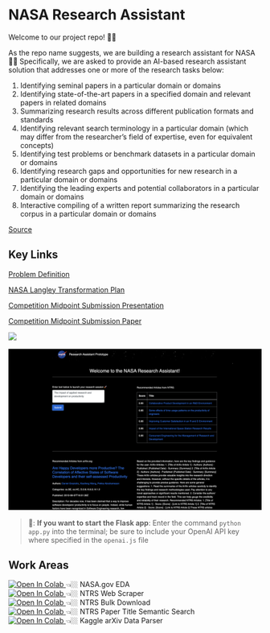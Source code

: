 # NASA Research Assistant

Welcome to our project repo! 👋🥳

As the repo name suggests, we are building a research assistant for NASA 🚀🤩 Specifically, we are asked to provide an AI-based research assistant solution that addresses one or more of the research tasks below:

1. Identifying seminal papers in a particular domain or domains
2. Identifying state-of-the-art papers in a specified domain and relevant papers in related domains
3. Summarizing research results across different publication formats and standards
4. Identifying relevant search terminology in a particular domain (which may differ from the researcher’s field of expertise, even for equivalent concepts)
5. Identifying test problems or benchmark datasets in a particular domain or domains
6. Identifying research gaps and opportunities for new research in a particular domain or domains
7. Identifying the leading experts and potential collaborators in a particular domain or domains
8. Interactive compiling of a written report summarizing the research corpus in a particular domain or domains    

[Source](https://www.drivendata.org/competitions/252/ai-research-assistants/page/779/)

## Key Links

[Problem Definition](https://www.drivendata.org/competitions/252/ai-research-assistants/page/779/)

[NASA Langley Transformation Plan](https://ntrs.nasa.gov/api/citations/20230007724/downloads/NASA-TM-20230007724.pdf)

[Competition Midpoint Submission Presentation](https://nickmccarty.me/competition-midpoint-submission-presentation/)

[Competition Midpoint Submission Paper](https://github.com/nickmccarty/nasa-research-assistant/blob/main/competition-midpoint-submission-paper.pdf)

[![](https://img.shields.io/static/v1?label=View%20Demo%20Site&message=link&labelColor=2f363d&color=blue&style=flat&logo=github&logoColor=959da5)](https://nickmccarty.github.io/nasa-research-assistant/)

![](https://github.com/nickmccarty/nasa-research-assistant/blob/main/assets/images/prototype.png?raw=true)

> 📝: **If you want to start the Flask app**: Enter the command `python app.py` into the terminal; be sure to include your OpenAI API key where specified in the `openai.js` file

## Work Areas

<a href="https://colab.research.google.com/drive/1vBhBIT0RadiGgRQlAhCGQMjJMC4wMsMG?usp=sharing#offline=true&sandboxMode=true">
   <img src="https://colab.research.google.com/assets/colab-badge.svg" alt="Open In Colab"/>
</a> 👈🏼 NASA.gov EDA

<br>

<a href="https://colab.research.google.com/drive/1lDXjpJzzxcLEtgHWAgmERK6Ntpnqce2u?usp=sharing#offline=true&sandboxMode=true">
   <img src="https://colab.research.google.com/assets/colab-badge.svg" alt="Open In Colab"/>
</a> 👈🏼 NTRS Web Scraper

<br>

<a href="https://colab.research.google.com/drive/1t2po6n7rRSBA1qhvV5o9q6HGB7xkND99?usp=sharing#offline=true&sandboxMode=true">
   <img src="https://colab.research.google.com/assets/colab-badge.svg" alt="Open In Colab"/>
</a> 👈🏼 NTRS Bulk Download

<br>

<a href="https://colab.research.google.com/drive/1GUljuU58SovzkOopiQaARL6i2yMI1drO?usp=sharing#offline=true&sandboxMode=true">
   <img src="https://colab.research.google.com/assets/colab-badge.svg" alt="Open In Colab"/>
</a> 👈🏼 NTRS Paper Title Semantic Search

<br>

<a href="https://colab.research.google.com/drive/1Y5UW8m0BoJb0WgIfXewF3F4kSgStZIVq?usp=sharing#offline=true&sandboxMode=true">
   <img src="https://colab.research.google.com/assets/colab-badge.svg" alt="Open In Colab"/>
</a> 👈🏼 Kaggle arXiv Data Parser


